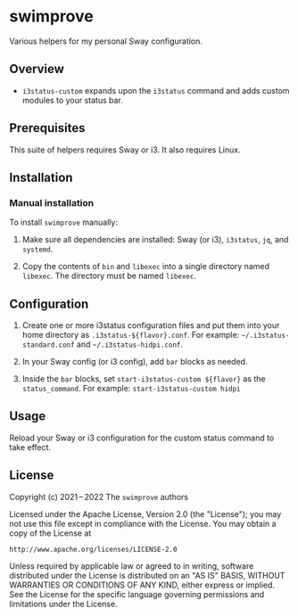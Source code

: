 # swimprove

Various helpers for my personal Sway configuration.

## Overview

- `i3status-custom` expands upon the `i3status` command and adds
  custom modules to your status bar.

## Prerequisites

This suite of helpers requires Sway or i3. It also requires Linux.

## Installation

### Manual installation

To install `swimprove` manually:

1. Make sure all dependencies are installed: Sway (or i3),
   `i3status`, `jq`, and `systemd`.

2. Copy the contents of `bin` and `libexec` into a single directory
   named `libexec`. The directory must be named `libexec`.

## Configuration

1. Create one or more i3status configuration files and put them
   into your home directory as `.i3status-${flavor}.conf`.
   For example: `~/.i3status-standard.conf` and
   `~/.i3status-hidpi.conf`.

2. In your Sway config (or i3 config), add `bar` blocks as needed.

3. Inside the `bar` blocks, set `start-i3status-custom ${flavor}`
   as the `status_command`.
   For example: `start-i3status-custom hidpi`

## Usage

Reload your Sway or i3 configuration for the custom status command
to take effect.

## License

Copyright (c) 2021 – 2022 The `swimprove` authors

Licensed under the Apache License, Version 2.0 (the "License");
you may not use this file except in compliance with the License.
You may obtain a copy of the License at

    http://www.apache.org/licenses/LICENSE-2.0

Unless required by applicable law or agreed to in writing, software
distributed under the License is distributed on an "AS IS" BASIS,
WITHOUT WARRANTIES OR CONDITIONS OF ANY KIND, either express or implied.
See the License for the specific language governing permissions and
limitations under the License.
